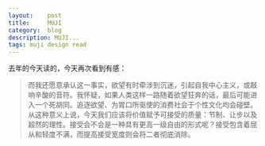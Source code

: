 ```yaml
---
layout:    post
title:     MUJI
category:  blog
description: MUJI...
tags: muji design read
---
```

去年的今天读的，今天再次看到有感：

> 而我还愿意承认这一事实，欲望有时牵涉到沉迷，引起自我中心主义，或敲响辛酸的音符。我怀疑，如果人类这样一路随着欲望狂奔的话，最后可能进入一个死胡同。追逐欲望、为胃口所驱使的消费社会于个性文化均会碰壁。从这种意义上说，今天我们应该将价值赋予可接受的质量：节制、让步以及超然的理性。接受会不会是一种具有更高一级自由的形式呢？接受包含着屈从和轻度不满，而提高接受宽度则会将二者彻底消除。